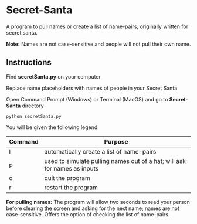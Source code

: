 # Secret-Santa
A program to pull names or create a list of name-pairs, originally written for secret santa.

**Note:** Names are not case-sensitive and people will not pull their own name.

## Instructions
Find **secretSanta.py** on your computer

Replace name placeholders with names of people in your Secret Santa

Open Command Prompt (Windows) or Terminal (MacOS) and go to **Secret-Santa** directory
```
python secretSanta.py
```
You will be given the following legend:

| Command | Purpose                                                                   |
| ------- | ------------------------------------------------------------------------- |
| l       | automatically create a list of name-pairs                                 |
| p       | used to simulate pulling names out of a hat; will ask for names as inputs |
| q       | quit the program                                                          |
| r       | restart the program                                                       |


**For pulling names:** The program will allow two seconds to read your person before clearing the screen and asking for the next name; names are not case-sensitive. Offers the option of checking the list of name-pairs.
